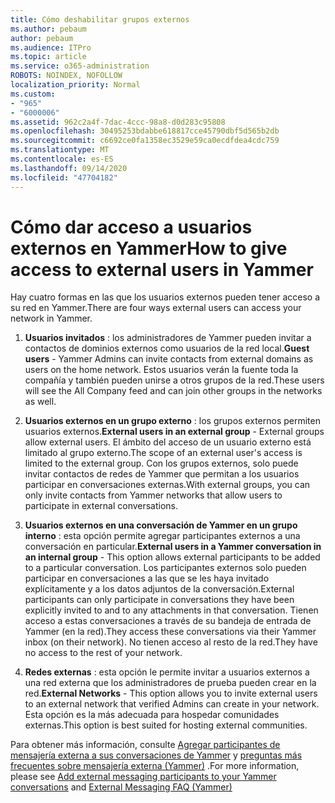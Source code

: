 ```yaml
---
title: Cómo deshabilitar grupos externos
ms.author: pebaum
author: pebaum
ms.audience: ITPro
ms.topic: article
ms.service: o365-administration
ROBOTS: NOINDEX, NOFOLLOW
localization_priority: Normal
ms.custom:
- "965"
- "6000006"
ms.assetid: 962c2a4f-7dac-4ccc-98a8-d0d283c95808
ms.openlocfilehash: 30495253bdabbe618817cce45790dbf5d565b2db
ms.sourcegitcommit: c6692ce0fa1358ec3529e59ca0ecdfdea4cdc759
ms.translationtype: MT
ms.contentlocale: es-ES
ms.lasthandoff: 09/14/2020
ms.locfileid: "47704182"
---
```

# <a name="how-to-give-access-to-external-users-in-yammer"></a><span data-ttu-id="a0515-102">Cómo dar acceso a usuarios externos en Yammer</span><span class="sxs-lookup"><span data-stu-id="a0515-102">How to give access to external users in Yammer</span></span>

<span data-ttu-id="a0515-103">Hay cuatro formas en las que los usuarios externos pueden tener acceso a su red en Yammer.</span><span class="sxs-lookup"><span data-stu-id="a0515-103">There are four ways external users can access your network in Yammer.</span></span>
  
1. <span data-ttu-id="a0515-104">**Usuarios invitados** : los administradores de Yammer pueden invitar a contactos de dominios externos como usuarios de la red local.</span><span class="sxs-lookup"><span data-stu-id="a0515-104">**Guest users** - Yammer Admins can invite contacts from external domains as users on the home network.</span></span> <span data-ttu-id="a0515-105">Estos usuarios verán la fuente toda la compañía y también pueden unirse a otros grupos de la red.</span><span class="sxs-lookup"><span data-stu-id="a0515-105">These users will see the All Company feed and can join other groups in the networks as well.</span></span>

2. <span data-ttu-id="a0515-106">**Usuarios externos en un grupo externo** : los grupos externos permiten usuarios externos.</span><span class="sxs-lookup"><span data-stu-id="a0515-106">**External users in an external group** - External groups allow external users.</span></span> <span data-ttu-id="a0515-107">El ámbito del acceso de un usuario externo está limitado al grupo externo.</span><span class="sxs-lookup"><span data-stu-id="a0515-107">The scope of an external user's access is limited to the external group.</span></span> <span data-ttu-id="a0515-108">Con los grupos externos, solo puede invitar contactos de redes de Yammer que permitan a los usuarios participar en conversaciones externas.</span><span class="sxs-lookup"><span data-stu-id="a0515-108">With external groups, you can only invite contacts from Yammer networks that allow users to participate in external conversations.</span></span>

3. <span data-ttu-id="a0515-109">**Usuarios externos en una conversación de Yammer en un grupo interno** : esta opción permite agregar participantes externos a una conversación en particular.</span><span class="sxs-lookup"><span data-stu-id="a0515-109">**External users in a Yammer conversation in an internal group** - This option allows external participants to be added to a particular conversation.</span></span> <span data-ttu-id="a0515-110">Los participantes externos solo pueden participar en conversaciones a las que se les haya invitado explícitamente y a los datos adjuntos de la conversación.</span><span class="sxs-lookup"><span data-stu-id="a0515-110">External participants can only participate in conversations they have been explicitly invited to and to any attachments in that conversation.</span></span> <span data-ttu-id="a0515-111">Tienen acceso a estas conversaciones a través de su bandeja de entrada de Yammer (en la red).</span><span class="sxs-lookup"><span data-stu-id="a0515-111">They access these conversations via their Yammer inbox (on their network).</span></span> <span data-ttu-id="a0515-112">No tienen acceso al resto de la red.</span><span class="sxs-lookup"><span data-stu-id="a0515-112">They have no access to the rest of your network.</span></span>

4. <span data-ttu-id="a0515-113">**Redes externas** : esta opción le permite invitar a usuarios externos a una red externa que los administradores de prueba pueden crear en la red.</span><span class="sxs-lookup"><span data-stu-id="a0515-113">**External Networks** - This option allows you to invite external users to an external network that verified Admins can create in your network.</span></span> <span data-ttu-id="a0515-114">Esta opción es la más adecuada para hospedar comunidades externas.</span><span class="sxs-lookup"><span data-stu-id="a0515-114">This option is best suited for hosting external communities.</span></span>

<span data-ttu-id="a0515-115">Para obtener más información, consulte [Agregar participantes de mensajería externa a sus conversaciones de Yammer](https://docs.microsoft.com/yammer/work-with-external-users/add-external-participants) y [preguntas más frecuentes sobre mensajería externa (Yammer)](https://docs.microsoft.com/yammer/work-with-external-users/external-messaging-faq) .</span><span class="sxs-lookup"><span data-stu-id="a0515-115">For more information, please see [Add external messaging participants to your Yammer conversations](https://docs.microsoft.com/yammer/work-with-external-users/add-external-participants) and [External Messaging FAQ (Yammer)](https://docs.microsoft.com/yammer/work-with-external-users/external-messaging-faq)</span></span>
  